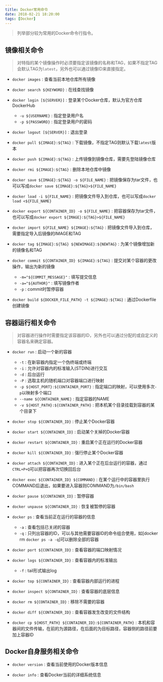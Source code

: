 ```yaml
---
title: Docker常用命令
date: 2018-02-21 18:20:00
tags: [Docker]
---
```


> 列举部分较为常用的Docker命令行指令。

## 镜像相关命令

> 对特指的某个镜像操作时必须要指定该镜像的名称和TAG，如果不指定TAG会默认TAG为`latest`，另外也可以通过镜像ID来直接指定。

- `docker images` : 查看当前本地仓库所有镜像

- `docker search ${KEYWORD}` : 在线查找镜像

- `docker login [${SERVER}]` : 登录某个Docker仓库，默认为官方仓库DockerHub
    - `-u ${USERNAME}` : 指定登录用户名
    - `-p ${PASSWORD}` : 指定登录用户的密码

- `docker logout [${SERVER}]` : 退出登录

- `docker pull ${IMAGE}:${TAG}` : 下载镜像，不指定TAG则默认下载`latest`版本

- `docker push ${IMAGE}:${TAG}` : 上传镜像到镜像仓库，需要先登陆镜像仓库

- `docker rmi ${IMAGE}:${TAG}` : 删除本地仓库中镜像

- `docker save ${IMAGE}:${TAG} -o ${FILE_NAME}` : 把镜像保存为tar文件，也可以写成`docker save ${IMAGE}:${TAG}>${FILE_NAME}`

- `docker load -i ${FILE_NAME}` : 把镜像文件导入到仓库，也可以写成`docker load <${FILE_NAME}`

- `docker export ${CONTAINER_ID} -o ${FILE_NAME}` : 把容器保存为tar文件，也可以写成`docker export ${IMAGE}:${TAG}>${FILE_NAME}`

- `docker import ${FILE_NAME} ${IMAGE}:${TAG}` : 把镜像文件导入到仓库，需要指定导入后镜像的IMAGE和TAG

- `docker tag ${IMAGE}:${TAG} ${NEWIMAGE}:${NEWTAG}` : 为某个镜像增加新的镜像名和TAG

- `docker commit ${CONTAINER_ID} ${IMAGE}:${TAG}` : 提交对某个容器的更改操作，输出为新的镜像
    - `-m="${COMMIT_MESSAGE}"` : 填写提交信息
    - `-a="${AUTHOR}"` : 填写镜像作者
    - `-p` : commit时暂停容器

- `docker build ${DOCKER_FILE_PATH} -t ${IMAGE}:${TAG}` : 通过Dockerfile创建镜像

## 容器运行相关命令

> 对容器进行操作时需要指定该容器的ID，另外也可以通过分配的或自定义的容器名来确定容器。

- `docker run` : 启动一个新的容器
    - `-t` : 在新容器内指定一个伪终端或终端
    - `-i` : 允许对容器内的标准输入(STDIN)进行交互
	- `-d` : 后台运行
	- `-P` : 选取主机的随机端口对容器端口进行映射
	- `-p ${HOST_PORT}:${CONTAINER_PORT}` : 指定端口的映射，可以使用多次`-p`以映射多个端口
	- `--name ${CONTAINER_NAME}` : 指定容器的NAME
	- `-v ${HOST_PATH}:${CONTAINER_PATH}` : 把本机某个目录挂载到容器的某个目录下

- `docker stop ${CONTAINER_ID}` : 停止某个Docker容器

- `docker start ${CONTAINER_ID}` : 启动某个关掉的Docker容器

- `docker restart ${CONTAINER_ID}` : 重启某个正在运行的Docker容器

- `docker kill ${CONTAINER_ID}` : 强行停止某个Docker容器

- `docker attach ${CONTAINER_ID}` : 进入某个正在后台运行的容器，通过`CTRL+P+Q`可以把容器再次切换回后台

- `docker exec ${CONTAINER_ID} ${COMMAND}` : 在某个运行中的容器里执行COMMAND后退出，如果要进入容器则COMMAND为`/bin/bash`

- `docker pause ${CONTAINER_ID}` : 暂停容器

- `docker unpause ${CONTAINER_ID}` : 恢复被暂停的容器

- `docker ps` : 查看当前正在运行的容器的信息
    - `-a` : 查看包括已关闭的容器
    - `-q` : 只列出容器的ID，可以与其他需要容器ID的命令组合使用，如[docker rm `docker ps -a -q`]可以删除全部的容器

- `docker port ${CONTAINER_ID}` : 查看容器的端口映射情况

- `docker logs ${CONTAINER_ID}` : 查看容器内的标准输出
    - `-f` : tail形式输出log

- `docker top ${CONTAINER_ID}` : 查看容器内部运行的进程

- `docker inspect ${CONTAINER_ID}` : 查看容器的底层信息

- `docker rm ${CONTAINER_ID}` : 移除不需要的容器

- `docker diff ${CONTAINER_ID}` : 查看容器发生改变的文件结构

- `docker cp ${HOST_PATH} ${CONTAINER_ID}:${CONTAINER_PATH}` : 本机和容器间的文件传输，在前的为源路径，在后面的为目标路径，容器侧的路径前要加上容器ID

## Docker自身服务相关命令

- `docker version` : 查看当前使用的Docker版本信息

- `docker info` : 查看Docker当前的详细系统信息
